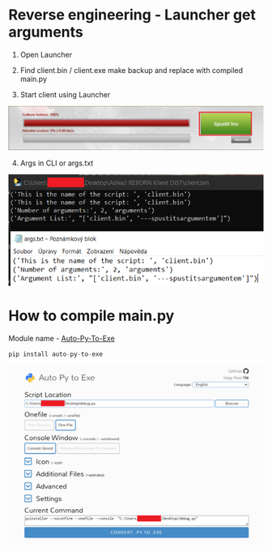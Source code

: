 # Reverse engineering - Launcher get arguments

1. Open Launcher 

2. Find client.bin / client.exe make backup and replace with compiled main.py

3. Start client using Launcher

![](https://github.com/KubiszDeny/Reverse_Debug-exe-bin/blob/main/Launcher1.png "Start Launcher")

4. Args in CLI or args.txt

![](https://github.com/KubiszDeny/Reverse_Debug-exe-bin/blob/main/Arg_final.png "Args")

# How to compile main.py
Module name - [Auto-Py-To-Exe](https://pypi.org/project/auto-py-to-exe/) 

```python
pip install auto-py-to-exe
```

![](https://github.com/KubiszDeny/Reverse_Debug-exe-bin/blob/main/PyCompile1.png "Compile")
